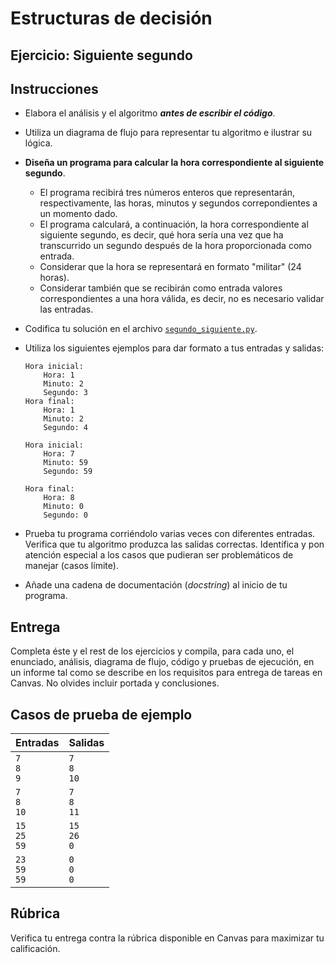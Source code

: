 # Estructuras de decisión

## Ejercicio: Siguiente segundo

## Instrucciones
- Elabora el análisis y el algoritmo ***antes de escribir el código***. 
- Utiliza un diagrama de flujo para representar tu algoritmo e ilustrar su lógica.

- **Diseña un programa para calcular la hora correspondiente al siguiente segundo**.
  - El programa recibirá tres números enteros que representarán, respectivamente, las horas, minutos y segundos correpondientes a un momento dado. 
  - El programa calculará, a continuación, la hora correspondiente al siguiente segundo, es decir, qué hora sería una vez que ha transcurrido un segundo después de la hora proporcionada como entrada.
  - Considerar que la hora se representará en formato "militar" (24 horas).
  - Considerar también que se recibirán como entrada valores correspondientes a una hora válida, es decir, no es necesario validar las entradas.

- Codifica tu solución en el archivo [`segundo_siguiente.py`](segundo_siguiente.py).
   
- Utiliza los siguientes ejemplos para dar formato a tus entradas y salidas:
  ```
  Hora inicial:
      Hora: 1
      Minuto: 2
      Segundo: 3
  Hora final:
      Hora: 1
      Minuto: 2
      Segundo: 4
  
  Hora inicial:
      Hora: 7
      Minuto: 59
      Segundo: 59

  Hora final:
      Hora: 8
      Minuto: 0
      Segundo: 0
  ```
  
- Prueba tu programa corriéndolo varias veces con diferentes entradas. Verifica que tu algoritmo produzca las salidas correctas. Identifica y pon atención especial a los casos que pudieran ser problemáticos de manejar (casos límite).

- Añade una cadena de documentación (*docstring*) al inicio de tu programa.

  
## Entrega
Completa éste y el rest de los ejercicios y compila, para cada uno, el enunciado, análisis, diagrama de flujo, código y pruebas de ejecución, en un informe tal como se describe en los requisitos para entrega de tareas en Canvas. No olvides incluir portada y conclusiones.


## Casos de prueba de ejemplo
| Entradas | Salidas |
|:---------|:--------|
| `7`<br>`8`<br>`9` | `7`<br>`8`<br>`10` |
| `7`<br>`8`<br>`10` | `7`<br>`8`<br>`11` |
| `15`<br>`25`<br>`59` | `15`<br>`26`<br>`0` |
| `23`<br>`59`<br>`59` | `0`<br>`0`<br>`0` |

## Rúbrica
Verifica tu entrega contra la rúbrica disponible en Canvas para maximizar tu calificación.
